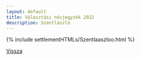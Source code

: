 ```yaml
---
layout: default
title: Választási névjegyzék 2022
description: Szentlászló
---
```


{% include settlementHTMLs/Szentlaaszloo.html %}

[Vissza](../)